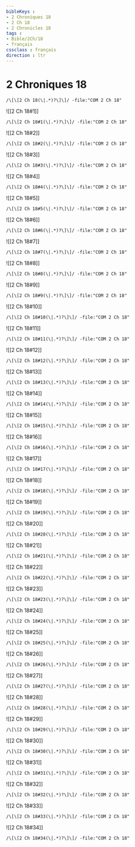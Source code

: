 ```yaml
---
bibleKeys : 
- 2 Chroniques 18
- 2 Ch 18
- 2 Chronicles 18
tags : 
- Bible/2Ch/18
- français
cssclass : français
direction : ltr
---
```


# 2 Chroniques 18

```query
/\[\[2 Ch 18(\|.*)?\]\]/ -file:"COM 2 Ch 18"
```



![[2 Ch 18#1]]

```query
/\[\[2 Ch 18#1(\|.*)?\]\]/ -file:"COM 2 Ch 18"
```

![[2 Ch 18#2]]

```query
/\[\[2 Ch 18#2(\|.*)?\]\]/ -file:"COM 2 Ch 18"
```

![[2 Ch 18#3]]

```query
/\[\[2 Ch 18#3(\|.*)?\]\]/ -file:"COM 2 Ch 18"
```

![[2 Ch 18#4]]

```query
/\[\[2 Ch 18#4(\|.*)?\]\]/ -file:"COM 2 Ch 18"
```

![[2 Ch 18#5]]

```query
/\[\[2 Ch 18#5(\|.*)?\]\]/ -file:"COM 2 Ch 18"
```

![[2 Ch 18#6]]

```query
/\[\[2 Ch 18#6(\|.*)?\]\]/ -file:"COM 2 Ch 18"
```

![[2 Ch 18#7]]

```query
/\[\[2 Ch 18#7(\|.*)?\]\]/ -file:"COM 2 Ch 18"
```

![[2 Ch 18#8]]

```query
/\[\[2 Ch 18#8(\|.*)?\]\]/ -file:"COM 2 Ch 18"
```

![[2 Ch 18#9]]

```query
/\[\[2 Ch 18#9(\|.*)?\]\]/ -file:"COM 2 Ch 18"
```

![[2 Ch 18#10]]

```query
/\[\[2 Ch 18#10(\|.*)?\]\]/ -file:"COM 2 Ch 18"
```

![[2 Ch 18#11]]

```query
/\[\[2 Ch 18#11(\|.*)?\]\]/ -file:"COM 2 Ch 18"
```

![[2 Ch 18#12]]

```query
/\[\[2 Ch 18#12(\|.*)?\]\]/ -file:"COM 2 Ch 18"
```

![[2 Ch 18#13]]

```query
/\[\[2 Ch 18#13(\|.*)?\]\]/ -file:"COM 2 Ch 18"
```

![[2 Ch 18#14]]

```query
/\[\[2 Ch 18#14(\|.*)?\]\]/ -file:"COM 2 Ch 18"
```

![[2 Ch 18#15]]

```query
/\[\[2 Ch 18#15(\|.*)?\]\]/ -file:"COM 2 Ch 18"
```

![[2 Ch 18#16]]

```query
/\[\[2 Ch 18#16(\|.*)?\]\]/ -file:"COM 2 Ch 18"
```

![[2 Ch 18#17]]

```query
/\[\[2 Ch 18#17(\|.*)?\]\]/ -file:"COM 2 Ch 18"
```

![[2 Ch 18#18]]

```query
/\[\[2 Ch 18#18(\|.*)?\]\]/ -file:"COM 2 Ch 18"
```

![[2 Ch 18#19]]

```query
/\[\[2 Ch 18#19(\|.*)?\]\]/ -file:"COM 2 Ch 18"
```

![[2 Ch 18#20]]

```query
/\[\[2 Ch 18#20(\|.*)?\]\]/ -file:"COM 2 Ch 18"
```

![[2 Ch 18#21]]

```query
/\[\[2 Ch 18#21(\|.*)?\]\]/ -file:"COM 2 Ch 18"
```

![[2 Ch 18#22]]

```query
/\[\[2 Ch 18#22(\|.*)?\]\]/ -file:"COM 2 Ch 18"
```

![[2 Ch 18#23]]

```query
/\[\[2 Ch 18#23(\|.*)?\]\]/ -file:"COM 2 Ch 18"
```

![[2 Ch 18#24]]

```query
/\[\[2 Ch 18#24(\|.*)?\]\]/ -file:"COM 2 Ch 18"
```

![[2 Ch 18#25]]

```query
/\[\[2 Ch 18#25(\|.*)?\]\]/ -file:"COM 2 Ch 18"
```

![[2 Ch 18#26]]

```query
/\[\[2 Ch 18#26(\|.*)?\]\]/ -file:"COM 2 Ch 18"
```

![[2 Ch 18#27]]

```query
/\[\[2 Ch 18#27(\|.*)?\]\]/ -file:"COM 2 Ch 18"
```

![[2 Ch 18#28]]

```query
/\[\[2 Ch 18#28(\|.*)?\]\]/ -file:"COM 2 Ch 18"
```

![[2 Ch 18#29]]

```query
/\[\[2 Ch 18#29(\|.*)?\]\]/ -file:"COM 2 Ch 18"
```

![[2 Ch 18#30]]

```query
/\[\[2 Ch 18#30(\|.*)?\]\]/ -file:"COM 2 Ch 18"
```

![[2 Ch 18#31]]

```query
/\[\[2 Ch 18#31(\|.*)?\]\]/ -file:"COM 2 Ch 18"
```

![[2 Ch 18#32]]

```query
/\[\[2 Ch 18#32(\|.*)?\]\]/ -file:"COM 2 Ch 18"
```

![[2 Ch 18#33]]

```query
/\[\[2 Ch 18#33(\|.*)?\]\]/ -file:"COM 2 Ch 18"
```

![[2 Ch 18#34]]

```query
/\[\[2 Ch 18#34(\|.*)?\]\]/ -file:"COM 2 Ch 18"
```

